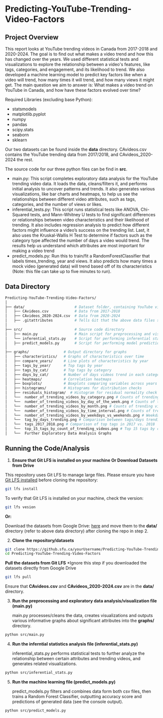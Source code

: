 # Predicting-YouTube-Trending-Video-Factors

## Project Overview

This report looks at YouTube trending videos in Canada from 2017-2018 and 2020-2024. The goal is to find out what makes a video trend and how this has changed over the years. We used different statistical tests and visualizations to explore the relationship between a video's features, like tags, categories, and engagement, and its likelihood to trend. We also developed a machine learning model to predict key factors like when a video will trend, how many times it will trend, and how many views it might get. The main question we aim to answer is: What makes a video trend on YouTube in Canada, and how have these factors evolved over time?

Required Libraries (excluding base Python):
* statsmodels
* matplotlib.pyplot
* numpy
* pandas
* scipy.stats
* seaborn
* sklearn

Our two datasets can be found inside the **data** directory. CAvideos.csv contains the YouTube trending data from 2017/2018, and CAvideos_2020-2024 the rest.

The source code for our three python files can be find in **src**.

* main.py: This script completes exploratory data analysis for the YouTube trending video data. It loads the data, cleans/filters it, and performs initial analysis to uncover patterns and trends. It also generates various visualizations, like bar charts and heatmaps, to help us see the relationships between different video attributes, such as tags, categories, and the number of views or likes.
* inferential_tests.py: This script runs statistical tests like ANOVA, Chi-Squared tests, and Mann-Whitney U tests to find significant differences or relationships between video characteristics and their likelihood of trending. It also includes regression analysis to predict how different factors might influence a video’s success on the trending list. Last, it also uses the Kruskal-Wallis H Test to determine if factors such as the category type affected the number of days a video would trend. The results help us understand which attributes are most important for making a video trend
* predict_models.py: Run this to train/fit a RandomForestClassifier that labels times_trending, year and views. It also predicts how many times a mock video (generated data) will trend based off of its characteristics (Note: this file can take up to five minutes to run). 

## Data Directory

```bash
Predicting-YouTube-Trending-Video-Factors/
│
├── data/                       # Dataset folder, containing YouTube video data from 2017-2024
│   ├── CAvideos.csv            # Data from 2017-2018
│   ├── CAvideos_2020-2024.csv  # Data from 2020-2024
│   ├── .gitattributes          # Tells Git that the above data files should be handled by Git LFS
│
├── src/                        # Source code directory
│   ├── main.py                 # Main script for preprocessing and visualization
│   └── inferential_stats.py    # Script for performing inferential statistical analysis
│   ├── predict_models.py       # Script for performing model predictions on data
│
├── graphs/                # Output directory for graphs
│   ├── characteristics/   # Graphs of characteristics over time
│   ├── compare_years/     # Line plots of characteristics by year
│   ├── tags_by_year/      # Top tags by year
│   ├── tags_by_cat/       # Top tags by category
│   ├── days_by_cat/       # Number of days videos trend in each category
│   ├── heatmaps/          # Correlation heatmaps
│   ├── boxplots/          # Boxplots comparing variables across years
│   ├── histograms/        # Histograms for distribution checks
│   ├── residuals_histogram/  # Histogram for residual normality check for views 
│   └──  number_of_trending_videos_by_category.png # Counts of trending videos by category
│   └──  number_of_trending_videos_by_day_of_the_week.png # Counts of trending videos by weekday
│   └──  number_of_trending_videos_by_month.png # Counts of trending videos by month
│   └──  number_of_trending_videos_by_time_interval.png # Counts of trending videos by time posted
│   └──  number_of_trending_videos_by_weekdays_vs_weekends.png # Weekday vs. weekend video count 
│   └──  tag_by_days_trending.png # Comparison between tags/days trending
│   └──  tags_2017_2018.png # Comparison of top tags in 2017 vs. 2018
│   └──  top_15_tags_by_count_of_trending_videos.png # Top 15 tags by count of trending videos
│   └──  Further Exploratory Data Analysis Graphs
```

## Running the Code/Analysis

1. **Ensure that Git LFS is installed on your machine Or Download Datasets from Drive**

This repository uses Git LFS to manage large files. Please ensure you have [Git LFS installed](https://git-lfs.github.com/) before cloning the repository:

```bash
git lfs install
```
To verify that Git LFS is installed on your machine, check the version: 

```bash
git lfs vesion
```

**Or:**

Download the datasets from Google Drive: [here](https://drive.google.com/drive/folders/1Lwf9Y3GvF0Xiq-SA-dw0bzKiv0kTotgs) and move them to the **data/** directory (refer to above data directory) after cloning the repo in step 2.

2. **Clone the repository/datasets**

```bash
git clone https://github.sfu.ca/yourUsername/Predicting-YouTube-Trending-Video-Factors.git
cd Predicting-YouTube-Trending-Video-Factors
```
**Pull the datasets from Git LFS** *Ignore this step if you downloaded the datasets directly from Google Drive

```bash
git lfs pull
```

Ensure that **CAvideos.csv** and **CAvideos_2020-2024.csv** are in the **data/** directory. 
    
3. **Run the preprocessing and exploratory data analysis/visualization file (main.py)** 
    
    main.py processes/cleans the data, creates visualizations and outputs various informative graphs about significant attributes into the **graphs/** directory.
    
```bash
python src/main.py
```

4. **Run the inferntial statistics analysis file (inferential_stats.py)**
    
    inferential_stats.py performs statistical tests to further analyze the relationship between certain attributes and trending videos, and generates related visualizations. 
    
```bash
python src/inferential_stats.py
```

5. **Run the machine learning file (predict_models.py)**

    predict_models.py filters and combines data form both csv files, then trains a Random Forest Classifier, outputting accuracy score and predictions of generated data (see the console output).
    
```bash
python src/predict_models.py
```
